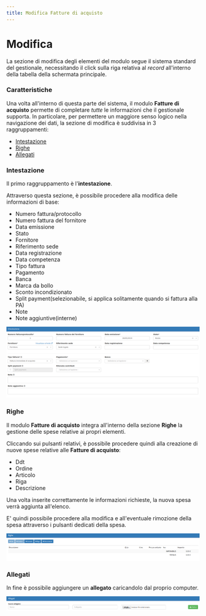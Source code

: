 ```yaml
---
title: Modifica Fatture di acquisto
---
```


# Modifica

La sezione di modifica degli elementi del modulo segue il sistema standard del gestionale, necessitando il click sulla riga relativa al _record_ all'interno della tabella della schermata principale.

### Caratteristiche

Una volta all'interno di questa parte del sistema, il modulo **Fatture di acquisto** permette di completare _tutte_ le informazioni che il gestionale supporta. In particolare, per permettere un maggiore senso logico nella navigazione dei dati, la sezione di modifica è suddivisa in 3 raggruppamenti:

* [Intestazione](modifica1.md#intestazione)
* [Righe ](modifica1.md#righe)
* [Allegati](modifica1.md#allegati)

### Intestazione

Il primo raggruppamento è l'**intestazione**.

Attraverso questa sezione, è possibile procedere alla modifica delle informazioni di base:

* Numero fattura/protocollo
* Numero fattura del fornitore
* Data emissione
* Stato
* Fornitore
* Riferimento sede
* Data registrazione
* Data competenza
* Tipo fattura
* Pagamento
* Banca
* Marca da bollo
* Sconto incondizionato
* Split payment\(selezionabile, si applica solitamente quando si fattura alla PA\)
* Note
* Note aggiuntive\(interne\)

![](../../../../.gitbook/assets/fatturadiacquisto249.png)

### Righe

Il modulo **Fatture di acquisto** integra all'interno della sezione **Righe** la gestione delle spese relative ai propri elementi.

Cliccando sui pulsanti relativi, è possibile procedere quindi alla creazione di nuove spese relative alle **Fatture di acquisto**:

* Ddt
* Ordine
* Articolo
* Riga
* Descrizione

Una volta inserite correttamente le informazioni richieste, la nuova spesa verrà aggiunta all'elenco.

E' quindi possibile procedere alla modifica e all'eventuale rimozione della spesa attraverso i pulsanti dedicati della spesa.

![Screenshot creazione righe](../../../../.gitbook/assets/righefatturadiacquisto%20%283%29.PNG)

### Allegati

In fine è possibile aggiungere un **allegato** caricandolo dal proprio computer.

![Screenshot caricamento allegati](../../../../.gitbook/assets/allegatifatturadiacquisto.PNG)

